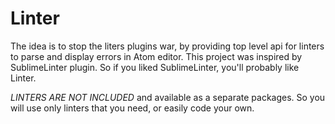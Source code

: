 Linter
==========
The idea is to stop the liters plugins war, by providing top level api for linters to parse and display errors in Atom editor.
This project was inspired by SublimeLinter plugin. So if you liked SublimeLinter, you'll probably like Linter.

*LINTERS ARE NOT INCLUDED* and available as a separate packages. So you will use only linters that you need, or easily code your own.